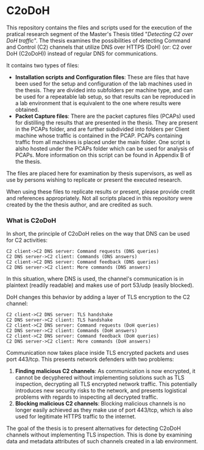 # C2oDoH

This repository contains the files and scripts used for the execution of the pratical research segment of the Master's Thesis titled "*Detecting C2 over DoH traffic*". The thesis examines the possibilities of detecting Command and Control (C2) channels that utilize DNS over HTTPS (DoH) (or: C2 over DoH (C2oDoH)) instead of regular DNS for communications. 

It contains two types of files:
- **Installation scripts and Configuration files**: These are files that have been used for the setup and configuration of the lab machines used in the thesis. They are divided into subfolders per machine type, and can be used for a repeatable lab setup, so that results can be reproduced in a lab environment that is equivalent to the one where results were obtained.
- **Packet Capture files**: There are the packet captures files (PCAPs) used for distilling the results that are presented in the thesis. They are present in the PCAPs folder, and are further subdivided into folders per Client machine whose traffic is contained in the PCAP. PCAPs containing traffic from all machines is placed under the main folder. One script is alsho hosted under the PCAPs folder which can be used for analysis of PCAPs. More information on this script can be found in Appendix B of the thesis.

The files are placed here for examination by thesis supervisors, as well as use by persons wishing to replicate or present the executed research.

When using these files to replicate results or present, please provide credit and references appropriately. Not all scripts placed in this repository were created by the the thesis author, and are credited as such.


### What is C2oDoH
In short, the principle of C2oDoH relies on the way that DNS can be used for C2 activities:

```seq
C2 client->C2 DNS server: Command requests (DNS queries)
C2 DNS server->C2 client: Commands (DNS answers)
C2 client->C2 DNS server: Command feedback (DNS queries)
C2 DNS server->C2 client: More commands (DNS answers)
```
In this situation, where DNS is used, the channel's communication is in plaintext (readily readable) and makes use of port 53/udp (easily blocked). 

DoH changes this behavior by adding a layer of TLS encryption to the C2 channel:

```seq
C2 client->C2 DNS server: TLS handshake
C2 DNS server->C2 client: TLS handshake
C2 client->C2 DNS server: Command requests (DoH queries)
C2 DNS server->C2 client: Commands (DoH answers)
C2 client->C2 DNS server: Command feedback (DoH queries)
C2 DNS server->C2 client: More commands (DoH answers)
```
Communication now takes place inside TLS encrypted packets and uses port 443/tcp. This presents network defenders with two problems:
1. **Finding malicious C2 channels**: As communication is now encrypted, it cannot be decyphered without implementing solutions such as TLS inspection, decrypting all TLS encrypted network traffic. This potentially introduces new security risks to the network, and presents logistical problems with regards to inspecting all decrypted traffic.
2. **Blocking malicious C2 channels**: Blocking malicious channels is no longer easily achieved as they make use of port 443/tcp, which is also used for legitimate HTTPS traffic to the internet.

The goal of the thesis is to present alternatives for detecting C2oDoH channels without implementing TLS inspection. This is done by examining data and metadata attributes of such channels created in a lab environment.
